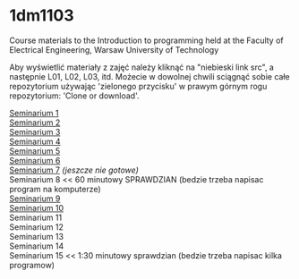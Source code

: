 # 1dm1103
Course materials to the Introduction to programming held at the Faculty of Electrical Engineering, Warsaw University of Technology

Aby wyświetlić materiały z zajęć należy kliknąć na "niebieski link src", a następnie L01, L02, L03, itd. Możecie w dowolnej chwili sciągnąć sobie całe repozytorium używając 'zielonego przycisku' w prawym górnym rogu repozytorium: 'Clone or download'.

[Seminarium 1](src/L01)  
[Seminarium 2](src/L02)  
[Seminarium 3](src/L03)  
[Seminarium 4](src/L04)  
[Seminarium 5](src/L05)  
[Seminarium 6](src/L06)   
[Seminarium 7](src/L07)  *(jeszcze nie gotowe)*  
Seminarium 8 << 60 minutowy SPRAWDZIAN (bedzie trzeba napisac program na komputerze)  
[Seminarium 9](src/L09)  
[Seminarium 10](src/L10)  
Seminarium 11  
Seminarium 12  
Seminarium 13  
Seminarium 14  
Seminarium 15 << 1:30 minutowy sprawdzian (bedzie trzeba napisac kilka programow)  
